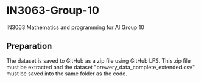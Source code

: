 # IN3063-Group-10
IN3063 Mathematics and programming for AI Group 10

## Preparation
The dataset is saved to GitHub as a zip file using GitHub LFS.
This zip file must be extracted and the dataset "brewery_data_complete_extended.csv" must be saved into the same folder as the code.